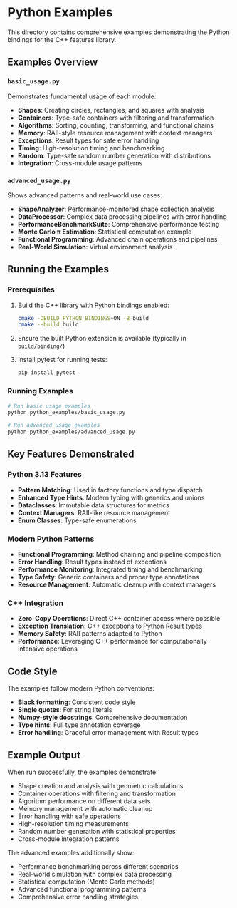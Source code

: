 # Python Examples

This directory contains comprehensive examples demonstrating the Python bindings for the C++ features library.

## Examples Overview

### `basic_usage.py`

Demonstrates fundamental usage of each module:

- **Shapes**: Creating circles, rectangles, and squares with analysis
- **Containers**: Type-safe containers with filtering and transformation
- **Algorithms**: Sorting, counting, transforming, and functional chains
- **Memory**: RAII-style resource management with context managers
- **Exceptions**: Result types for safe error handling
- **Timing**: High-resolution timing and benchmarking
- **Random**: Type-safe random number generation with distributions
- **Integration**: Cross-module usage patterns

### `advanced_usage.py`

Shows advanced patterns and real-world use cases:

- **ShapeAnalyzer**: Performance-monitored shape collection analysis
- **DataProcessor**: Complex data processing pipelines with error handling
- **PerformanceBenchmarkSuite**: Comprehensive performance testing
- **Monte Carlo π Estimation**: Statistical computation example
- **Functional Programming**: Advanced chain operations and pipelines
- **Real-World Simulation**: Virtual environment analysis

## Running the Examples

### Prerequisites

1. Build the C++ library with Python bindings enabled:

   ```bash
   cmake -DBUILD_PYTHON_BINDINGS=ON -B build
   cmake --build build
   ```

2. Ensure the built Python extension is available (typically in `build/binding/`)

3. Install pytest for running tests:

   ```bash
   pip install pytest
   ```

### Running Examples

```bash
# Run basic usage examples
python python_examples/basic_usage.py

# Run advanced usage examples
python python_examples/advanced_usage.py
```

## Key Features Demonstrated

### Python 3.13 Features

- **Pattern Matching**: Used in factory functions and type dispatch
- **Enhanced Type Hints**: Modern typing with generics and unions
- **Dataclasses**: Immutable data structures for metrics
- **Context Managers**: RAII-like resource management
- **Enum Classes**: Type-safe enumerations

### Modern Python Patterns

- **Functional Programming**: Method chaining and pipeline composition
- **Error Handling**: Result types instead of exceptions
- **Performance Monitoring**: Integrated timing and benchmarking
- **Type Safety**: Generic containers and proper type annotations
- **Resource Management**: Automatic cleanup with context managers

### C++ Integration

- **Zero-Copy Operations**: Direct C++ container access where possible
- **Exception Translation**: C++ exceptions to Python Result types
- **Memory Safety**: RAII patterns adapted to Python
- **Performance**: Leveraging C++ performance for computationally intensive operations

## Code Style

The examples follow modern Python conventions:

- **Black formatting**: Consistent code style
- **Single quotes**: For string literals
- **Numpy-style docstrings**: Comprehensive documentation
- **Type hints**: Full type annotation coverage
- **Error handling**: Graceful error management with Result types

## Example Output

When run successfully, the examples demonstrate:

- Shape creation and analysis with geometric calculations
- Container operations with filtering and transformation
- Algorithm performance on different data sets
- Memory management with automatic cleanup
- Error handling with safe operations
- High-resolution timing measurements
- Random number generation with statistical properties
- Cross-module integration patterns

The advanced examples additionally show:

- Performance benchmarking across different scenarios
- Real-world simulation with complex data processing
- Statistical computation (Monte Carlo methods)
- Advanced functional programming patterns
- Comprehensive error handling strategies
